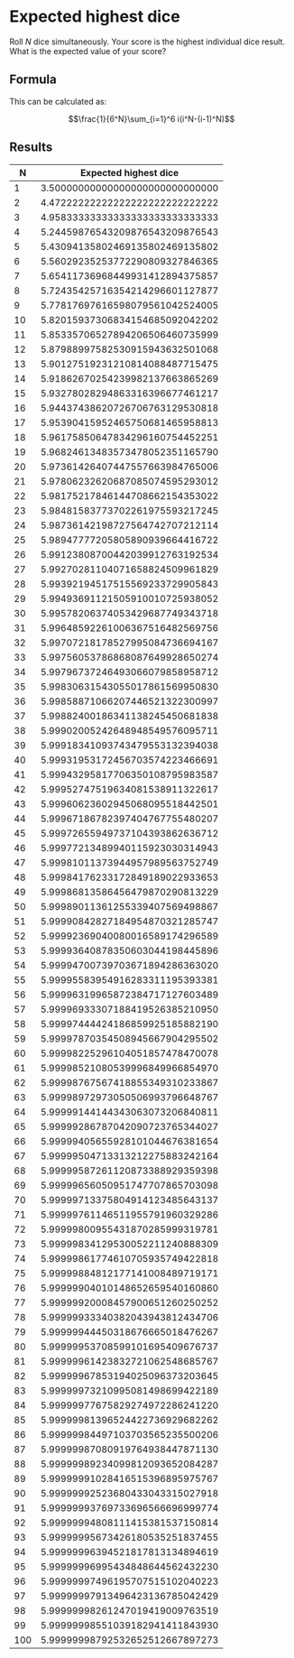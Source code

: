 # Expected highest dice
Roll $N$ dice simultaneously. Your score is the highest individual dice result. What is the expected value of your score?

## Formula
This can be calculated as:

$$\frac{1}{6^N}\sum_{i=1}^6 i(i^N-(i-1)^N)$$

## Results
| N | Expected highest dice |
| - | --------------------- |
| 1 | 3.50000000000000000000000000000 |
| 2 | 4.47222222222222222222222222222 |
| 3 | 4.95833333333333333333333333333 |
| 4 | 5.24459876543209876543209876543 |
| 5 | 5.43094135802469135802469135802 |
| 6 | 5.56029235253772290809327846365 |
| 7 | 5.65411736968449931412894375857 |
| 8 | 5.72435425716354214296601127877 |
| 9 | 5.77817697616598079561042524005 |
| 10 | 5.82015937306834154685092042202 |
| 11 | 5.85335706527894206506460735999 |
| 12 | 5.87988997582530915943632501068 |
| 13 | 5.90127519231210814088487715475 |
| 14 | 5.91862670254239982137663865269 |
| 15 | 5.93278028294863316396677461217 |
| 16 | 5.94437438620726706763129530818 |
| 17 | 5.95390415952465750681465958813 |
| 18 | 5.96175850647834296160754452251 |
| 19 | 5.96824613483573478052351165790 |
| 20 | 5.97361426407447557663984765006 |
| 21 | 5.97806232620687085074595293012 |
| 22 | 5.98175217846144708662154353022 |
| 23 | 5.98481583773702261975593217245 |
| 24 | 5.98736142198727564742707212114 |
| 25 | 5.98947777205805890939664416722 |
| 26 | 5.99123808700442039912763192534 |
| 27 | 5.99270281104071658824509961829 |
| 28 | 5.99392194517515569233729905843 |
| 29 | 5.99493691121505910010725938052 |
| 30 | 5.99578206374053429687749343718 |
| 31 | 5.99648592261006367516482569756 |
| 32 | 5.99707218178527995084736694167 |
| 33 | 5.99756053786868087649928650274 |
| 34 | 5.99796737246493066079858958712 |
| 35 | 5.99830631543055017861569950830 |
| 36 | 5.99858871066207446521322300997 |
| 37 | 5.99882400186341138245450681838 |
| 38 | 5.99902005242648948549576095711 |
| 39 | 5.99918341093743479553132394038 |
| 40 | 5.99931953172456703574223466691 |
| 41 | 5.99943295817706350108795983587 |
| 42 | 5.99952747519634081538911322617 |
| 43 | 5.99960623602945068095518442501 |
| 44 | 5.99967186782397404767755480207 |
| 45 | 5.99972655949737104393862636712 |
| 46 | 5.99977213489940115923030314943 |
| 47 | 5.99981011373944957989563752749 |
| 48 | 5.99984176233172849189022933653 |
| 49 | 5.99986813586456479870290813229 |
| 50 | 5.99989011361255339407569498867 |
| 51 | 5.99990842827184954870321285747 |
| 52 | 5.99992369040080016589174296589 |
| 53 | 5.99993640878350603044198445896 |
| 54 | 5.99994700739703671894286363020 |
| 55 | 5.99995583954916283311195393381 |
| 56 | 5.99996319965872384717127603489 |
| 57 | 5.99996933307188419526385210950 |
| 58 | 5.99997444424186859925185882190 |
| 59 | 5.99997870354508945667904295502 |
| 60 | 5.99998225296104051857478470078 |
| 61 | 5.99998521080539996849966854970 |
| 62 | 5.99998767567418855349310233867 |
| 63 | 5.99998972973050506993796648767 |
| 64 | 5.99999144144343063073206840811 |
| 65 | 5.99999286787042090723765344027 |
| 66 | 5.99999405655928101044676381654 |
| 67 | 5.99999504713313212275883242164 |
| 68 | 5.99999587261120873388929359398 |
| 69 | 5.99999656050951747707865703098 |
| 70 | 5.99999713375804914123485643137 |
| 71 | 5.99999761146511955791960329286 |
| 72 | 5.99999800955431870285999319781 |
| 73 | 5.99999834129530052211240888309 |
| 74 | 5.99999861774610705935749422818 |
| 75 | 5.99999884812177141008489719171 |
| 76 | 5.99999904010148652659540160860 |
| 77 | 5.99999920008457900651260250252 |
| 78 | 5.99999933340382043943812434706 |
| 79 | 5.99999944450318676665018476267 |
| 80 | 5.99999953708599101695409676737 |
| 81 | 5.99999961423832721062548685767 |
| 82 | 5.99999967853194025096373203645 |
| 83 | 5.99999973210995081498699422189 |
| 84 | 5.99999977675829274972286241220 |
| 85 | 5.99999981396524422736929682262 |
| 86 | 5.99999984497103703565235500206 |
| 87 | 5.99999987080919764938447871130 |
| 88 | 5.99999989234099812093652084287 |
| 89 | 5.99999991028416515396895975767 |
| 90 | 5.99999992523680433043315027918 |
| 91 | 5.99999993769733696566696999774 |
| 92 | 5.99999994808111415381537150814 |
| 93 | 5.99999995673426180535251837455 |
| 94 | 5.99999996394521817813134894619 |
| 95 | 5.99999996995434848644562432230 |
| 96 | 5.99999997496195707515102040223 |
| 97 | 5.99999997913496423136785042429 |
| 98 | 5.99999998261247019419009763519 |
| 99 | 5.99999998551039182941411843930 |
| 100 | 5.99999998792532652512667897273 |

